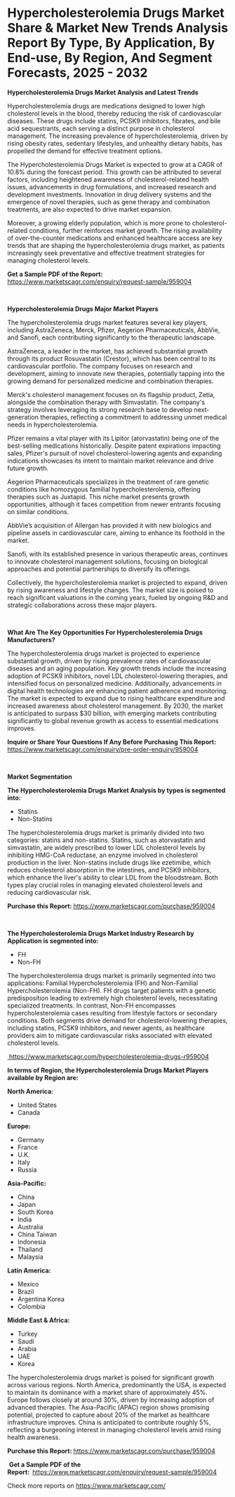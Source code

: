 <p><h1>Hypercholesterolemia Drugs Market Share & Market New Trends Analysis Report By Type, By Application, By End-use, By Region, And Segment Forecasts, 2025 - 2032</h1></p><p><strong>Hypercholesterolemia Drugs Market Analysis and Latest Trends</strong></p>
<p><p>Hypercholesterolemia drugs are medications designed to lower high cholesterol levels in the blood, thereby reducing the risk of cardiovascular diseases. These drugs include statins, PCSK9 inhibitors, fibrates, and bile acid sequestrants, each serving a distinct purpose in cholesterol management. The increasing prevalence of hypercholesterolemia, driven by rising obesity rates, sedentary lifestyles, and unhealthy dietary habits, has propelled the demand for effective treatment options.</p><p>The Hypercholesterolemia Drugs Market is expected to grow at a CAGR of 10.8% during the forecast period. This growth can be attributed to several factors, including heightened awareness of cholesterol-related health issues, advancements in drug formulations, and increased research and development investments. Innovation in drug delivery systems and the emergence of novel therapies, such as gene therapy and combination treatments, are also expected to drive market expansion.</p><p>Moreover, a growing elderly population, which is more prone to cholesterol-related conditions, further reinforces market growth. The rising availability of over-the-counter medications and enhanced healthcare access are key trends that are shaping the hypercholesterolemia drugs market, as patients increasingly seek preventative and effective treatment strategies for managing cholesterol levels.</p></p>
<p><strong>Get a Sample PDF of the Report:&nbsp;</strong> <a href="https://www.marketscagr.com/enquiry/request-sample/959004?utm_campaign=3440&utm_medium=2&utm_source=Github&utm_content=ia&utm_term=21032025&utm_id=hypercholesterolemia-drugs">https://www.marketscagr.com/enquiry/request-sample/959004</a></p>
<p>&nbsp;</p>
<p><strong>Hypercholesterolemia Drugs Major Market Players</strong></p>
<p><p>The hypercholesterolemia drugs market features several key players, including AstraZeneca, Merck, Pfizer, Aegerion Pharmaceuticals, AbbVie, and Sanofi, each contributing significantly to the therapeutic landscape.</p><p>AstraZeneca, a leader in the market, has achieved substantial growth through its product Rosuvastatin (Crestor), which has been central to its cardiovascular portfolio. The company focuses on research and development, aiming to innovate new therapies, potentially tapping into the growing demand for personalized medicine and combination therapies.</p><p>Merck's cholesterol management focuses on its flagship product, Zetia, alongside the combination therapy with Simvastatin. The company's strategy involves leveraging its strong research base to develop next-generation therapies, reflecting a commitment to addressing unmet medical needs in hypercholesterolemia.</p><p>Pfizer remains a vital player with its Lipitor (atorvastatin) being one of the best-selling medications historically. Despite patent expirations impacting sales, Pfizer's pursuit of novel cholesterol-lowering agents and expanding indications showcases its intent to maintain market relevance and drive future growth.</p><p>Aegerion Pharmaceuticals specializes in the treatment of rare genetic conditions like homozygous familial hypercholesterolemia, offering therapies such as Juxtapid. This niche market presents growth opportunities, although it faces competition from newer entrants focusing on similar conditions.</p><p>AbbVie’s acquisition of Allergan has provided it with new biologics and pipeline assets in cardiovascular care, aiming to enhance its foothold in the market.</p><p>Sanofi, with its established presence in various therapeutic areas, continues to innovate cholesterol management solutions, focusing on biological approaches and potential partnerships to diversify its offerings.</p><p>Collectively, the hypercholesterolemia market is projected to expand, driven by rising awareness and lifestyle changes. The market size is poised to reach significant valuations in the coming years, fueled by ongoing R&D and strategic collaborations across these major players.</p></p>
<p>&nbsp;</p>
<p><strong>What Are The Key Opportunities For Hypercholesterolemia Drugs Manufacturers?</strong></p>
<p><p>The hypercholesterolemia drugs market is projected to experience substantial growth, driven by rising prevalence rates of cardiovascular diseases and an aging population. Key growth trends include the increasing adoption of PCSK9 inhibitors, novel LDL cholesterol-lowering therapies, and intensified focus on personalized medicine. Additionally, advancements in digital health technologies are enhancing patient adherence and monitoring. The market is expected to expand due to rising healthcare expenditure and increased awareness about cholesterol management. By 2030, the market is anticipated to surpass $30 billion, with emerging markets contributing significantly to global revenue growth as access to essential medications improves.</p></p>
<p><strong>Inquire or Share Your Questions If Any Before Purchasing This Report:</strong> <a href="https://www.marketscagr.com/enquiry/pre-order-enquiry/959004?utm_campaign=3440&utm_medium=2&utm_source=Github&utm_content=ia&utm_term=21032025&utm_id=hypercholesterolemia-drugs">https://www.marketscagr.com/enquiry/pre-order-enquiry/959004</a></p>
<p>&nbsp;</p>
<p><strong>Market Segmentation</strong></p>
<p><strong>The Hypercholesterolemia Drugs Market Analysis by types is segmented into:</strong></p>
<p><ul><li>Statins</li><li>Non-Statins</li></ul></p>
<p><p>The hypercholesterolemia drugs market is primarily divided into two categories: statins and non-statins. Statins, such as atorvastatin and simvastatin, are widely prescribed to lower LDL cholesterol levels by inhibiting HMG-CoA reductase, an enzyme involved in cholesterol production in the liver. Non-statins include drugs like ezetimibe, which reduces cholesterol absorption in the intestines, and PCSK9 inhibitors, which enhance the liver's ability to clear LDL from the bloodstream. Both types play crucial roles in managing elevated cholesterol levels and reducing cardiovascular risk.</p></p>
<p><strong>Purchase this Report:&nbsp;</strong><a href="https://www.marketscagr.com/purchase/959004?utm_campaign=3440&utm_medium=2&utm_source=Github&utm_content=ia&utm_term=21032025&utm_id=hypercholesterolemia-drugs">https://www.marketscagr.com/purchase/959004</a></p>
<p>&nbsp;</p>
<p><strong>The Hypercholesterolemia Drugs Market Industry Research by Application is segmented into:</strong></p>
<p><ul><li>FH</li><li>Non-FH</li></ul></p>
<p><p>The hypercholesterolemia drugs market is primarily segmented into two applications: Familial Hypercholesterolemia (FH) and Non-Familial Hypercholesterolemia (Non-FH). FH drugs target patients with a genetic predisposition leading to extremely high cholesterol levels, necessitating specialized treatments. In contrast, Non-FH encompasses hypercholesterolemia cases resulting from lifestyle factors or secondary conditions. Both segments drive demand for cholesterol-lowering therapies, including statins, PCSK9 inhibitors, and newer agents, as healthcare providers aim to mitigate cardiovascular risks associated with elevated cholesterol levels.</p></p>
<p><a href="https://www.marketscagr.com/hypercholesterolemia-drugs-r959004?utm_campaign=3440&utm_medium=2&utm_source=Github&utm_content=ia&utm_term=21032025&utm_id=hypercholesterolemia-drugs">&nbsp;https://www.marketscagr.com/hypercholesterolemia-drugs-r959004</a></p>
<p><strong>In terms of Region, the Hypercholesterolemia Drugs Market Players available by Region are:</strong></p>
<p>
    <p> <strong> North America: </strong>
        <ul>
            <li>United States</li>
            <li>Canada</li>
        </ul>
        </p> 
    <p> <strong> Europe: </strong>
        <ul>
            <li>Germany</li>
            <li>France</li>
            <li>U.K.</li>
            <li>Italy</li>
            <li>Russia</li>
        </ul>
        </p> 
    <p> <strong> Asia-Pacific: </strong>
        <ul>
            <li>China</li>
            <li>Japan</li>
            <li>South Korea</li>
            <li>India</li>
            <li>Australia</li>
            <li>China Taiwan</li>
            <li>Indonesia</li>
            <li>Thailand</li>
            <li>Malaysia</li>
        </ul>
        </p> 
    <p> <strong> Latin America: </strong>
        <ul>
            <li>Mexico</li>
            <li>Brazil</li>
            <li>Argentina Korea</li>
            <li>Colombia</li>
        </ul>
        </p> 
    <p> <strong> Middle East & Africa: </strong>
        <ul>
            <li>Turkey</li>
            <li>Saudi</li>
            <li>Arabia</li>
            <li>UAE</li>
            <li>Korea</li>
        </ul>
    </p>
    </p>
<p><p>The hypercholesterolemia drugs market is poised for significant growth across various regions. North America, predominantly the USA, is expected to maintain its dominance with a market share of approximately 45%. Europe follows closely at around 30%, driven by increasing adoption of advanced therapies. The Asia-Pacific (APAC) region shows promising potential, projected to capture about 20% of the market as healthcare infrastructure improves. China is anticipated to contribute roughly 5%, reflecting a burgeoning interest in managing cholesterol levels amid rising health awareness.</p></p>
<p><strong>Purchase this Report: </strong><a href="https://www.marketscagr.com/purchase/959004?utm_campaign=3440&utm_medium=2&utm_source=Github&utm_content=ia&utm_term=21032025&utm_id=hypercholesterolemia-drugs">https://www.marketscagr.com/purchase/959004</a></p>
<p>&nbsp;<strong>Get a Sample PDF of the Report:&nbsp;&nbsp;</strong><a href="https://www.marketscagr.com/enquiry/request-sample/959004?utm_campaign=3440&utm_medium=2&utm_source=Github&utm_content=ia&utm_term=21032025&utm_id=hypercholesterolemia-drugs">https://www.marketscagr.com/enquiry/request-sample/959004</a></p>
<p><strong></strong></p>
<p>Check more reports on <a href="https://www.marketscagr.com/?utm_campaign=3440&utm_medium=2&utm_source=Github&utm_content=ia&utm_term=21032025&utm_id=hypercholesterolemia-drugs">https://www.marketscagr.com/</a></p>